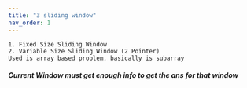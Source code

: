 ```yaml
---
title: "3 sliding window"
nav_order: 1
---
```



    1. Fixed Size Sliding Window
    2. Variable Size Sliding Window (2 Pointer)
    Used is array based problem, basically is subarray

#### _Current Window must get enough info to get the ans for that window_
